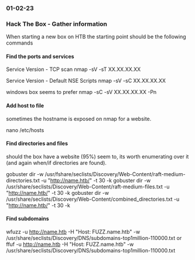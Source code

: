 ### 01-02-23
### Hack The Box - Gather information

When starting a new box on HTB the starting point should be the following commands


#### Find the ports and services

Service Version - TCP scan
nmap -sV -sT XX.XX.XX.XX

Service Version - Default NSE Scripts
nmap -sV -sC XX.XX.XX.XX

windows box seems to prefer
nmap -sC -sV XX.XX.XX.XX -Pn

#### Add host to file
sometimes the hostname is exposed on nmap for a website.

nano /etc/hosts

#### Find directories and files

should the box have a website (95%) seem to, its worth enumerating over it (and again when/if directories are found).

gobuster dir -w /usr/fshare/seclists/Discovery/Web-Content/raft-medium-directories.txt -u "http://name.htb/" -t 30 -k
gobuster dir -w /usr/share/seclists/Discovery/Web-Content/raft-medium-files.txt -u "http://name.htb/" -t 30 -k
gobuster dir -w /usr/share/seclists/Discovery/Web-Content/combined_directories.txt -u "http://name.htb/" -t 30 -k

#### Find subdomains

wfuzz -u http://name.htb -H "Host: FUZZ.name.htb" -w /usr/share/seclists/Discovery/DNS/subdomains-top1million-110000.txt
or
ffuf -u http://name.htb -H "Host: FUZZ.name.htb" -w /usr/share/seclists/Discovery/DNS/subdomains-top1million-110000.txt




